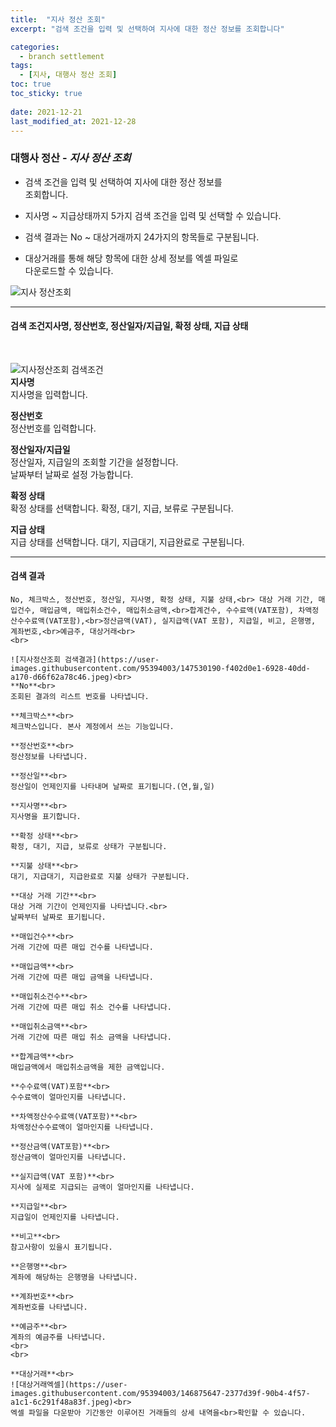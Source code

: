 ```yaml
---
title:  "지사 정산 조회"
excerpt: "검색 조건을 입력 및 선택하여 지사에 대한 정산 정보를 조회합니다"

categories:
  - branch settlement
tags:
  - [지사, 대행사 정산 조회]
toc: true
toc_sticky: true
 
date: 2021-12-21
last_modified_at: 2021-12-28
---
```

### 대행사 정산 - *지사 정산 조회*
- 검색 조건을 입력 및 선택하여 지사에 대한 정산 정보를<br>조회합니다.

- 지사명 ~ 지급상태까지 5가지 검색 조건을 입력 및 선택할 수 있습니다.

- 검색 결과는 No ~ 대상거래까지 24가지의 항목들로 구분됩니다.

- 대상거래를 통해 해당 항목에 대한 상세 정보를 엑셀 파일로<br>다운로드할 수 있습니다.

![지사 정산조회](https://user-images.githubusercontent.com/95394003/147530103-682b2dc3-3e94-4ebc-b564-587ea0ad53b8.jpeg)
<br>

---

#### 검색 조건지사명, 정산번호, 정산일자/지급일, 확정 상태, 지급 상태<br>
<br>

![지사정산조회 검색조건](https://user-images.githubusercontent.com/95394003/147530164-228b3152-7517-4edc-8793-e06115ce269b.jpeg)<br>
**지사명**<br>
지사명을 입력합니다.

**정산번호**<br>
정산번호를 입력합니다.

**정산일자/지급일**<br>
정산일자, 지급일의 조회할 기간을 설정합니다.<br>날짜부터 날짜로 설정 가능합니다.

**확정 상태**<br>
확정 상태를 선택합니다. 확정, 대기, 지급, 보류로 구분됩니다.

**지급 상태**<br>
지급 상태를 선택합니다. 대기, 지급대기, 지급완료로 구분됩니다.
<br>

---

#### 검색 결과
```
No, 체크박스, 정산번호, 정산일, 지사명, 확정 상태, 지불 상태,<br> 대상 거래 기간, 매입건수, 매입금액, 매입취소건수, 매입취소금액,<br>합계건수, 수수료액(VAT포함), 차액정산수수료액(VAT포함),<br>정산금액(VAT), 실지급액(VAT 포함), 지급일, 비고, 은행명, 계좌번호,<br>예금주, 대상거래<br>
<br>

![지사정산조회 검색결과](https://user-images.githubusercontent.com/95394003/147530190-f402d0e1-6928-40dd-a170-d66f62a78c46.jpeg)<br>
**No**<br>
조회된 결과의 리스트 번호를 나타냅니다.

**체크박스**<br>
체크박스입니다. 본사 계정에서 쓰는 기능입니다.

**정산번호**<br>
정산정보를 나타냅니다.

**정산일**<br>
정산일이 언제인지를 나타내며 날짜로 표기됩니다.(연,월,일)

**지사명**<br>
지사명을 표기합니다.

**확정 상태**<br>
확정, 대기, 지급, 보류로 상태가 구분됩니다.

**지불 상태**<br>
대기, 지급대기, 지급완료로 지불 상태가 구분됩니다.

**대상 거래 기간**<br>
대상 거래 기간이 언제인지를 나타냅니다.<br>
날짜부터 날짜로 표기됩니다.

**매입건수**<br>
거래 기간에 따른 매입 건수를 나타냅니다.

**매입금액**<br>
거래 기간에 따른 매입 금액을 나타냅니다.

**매입취소건수**<br>
거래 기간에 따른 매입 취소 건수를 나타냅니다.

**매입취소금액**<br>
거래 기간에 따른 매입 취소 금액을 나타냅니다.

**합계금액**<br>
매입금액에서 매입취소금액을 제한 금액입니다.

**수수료액(VAT)포함**<br>
수수료액이 얼마인지를 나타냅니다.

**차액정산수수료액(VAT포함)**<br>
차액정산수수료액이 얼마인지를 나타냅니다.

**정산금액(VAT포함)**<br>
정산금액이 얼마인지를 나타냅니다.

**실지급액(VAT 포함)**<br>
지사에 실제로 지급되는 금액이 얼마인지를 나타냅니다.

**지급일**<br>
지급일이 언제인지를 나타냅니다.

**비고**<br>
참고사항이 있을시 표기됩니다.

**은행명**<br>
계좌에 해당하는 은행명을 나타냅니다.

**계좌번호**<br>
계좌번호를 나타냅니다.

**예금주**<br>
계좌의 예금주를 나타냅니다.
<br>
<br>

**대상거래**<br>
![대상거래엑셀](https://user-images.githubusercontent.com/95394003/146875647-2377d39f-90b4-4f57-a1c1-6c291f48a83f.jpeg)<br>
엑셀 파일을 다운받아 기간동안 이루어진 거래들의 상세 내역을<br>확인할 수 있습니다.
